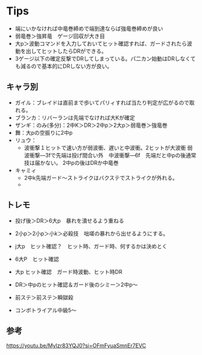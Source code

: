# Tips
- 端にいかなければ中竜巻締めで端到達ならば強竜巻締めが良い
- 弱竜巻＞強昇竜　ゲージ回収が大き目
- 大p＞波動コマンドを入力しておいてヒット確認すれば、ガードされたら波動を出してヒットしたらDRができる。
- 3ゲージ以下の確定反撃でDRしてしまっている。パ二カン始動はDRしなくても減るので基本的にDRしない方が良い。
## キャラ別
* ガイル：ブレイドは直前まで歩いてパリィすれば当たり判定が広がるので取れる。
* ブランカ：リバーランは先端でなければ大Kが確定
* ザンギ：のみ(多分)：2中K＞DR＞2中p＞2大p＞弱竜巻＞強竜巻　
* 舞：大pの空振りに2中p
* リュウ：
  * 波衝撃１ヒットで速い方が弱波衝、遅いと中波衝。2ヒットが大波衝
    弱波衝撃―3fで先端は投げ間合い外　中波衝撃―6f　先端だと中pの後通常技は届かない。
    2中pの後はDRか中竜巻　
* キャミィ
  * 2中k先端ガード～ストライクはバクステでストライクが外れる。
  * 
## トレモ
* 投げ後＞DR＞6大p　暴れを潰せるよう重ねる
* 2小p＞2小p＞小k＞必殺技　咄嗟の暴れから出せるようにする。
* j大p　ヒット確認？　ヒット時、ガード時、何するかは決めとく

* 6大P　ヒット確認
* 大p ヒット確認　ガード時波動、ヒット時DR
* DR＞中pのヒット確認＆ガード後のシミー＞2中p～
* 前ステ＞前ステ＞瞬獄殺
* コンボトライアル中級5～
## 参考
https://youtu.be/MyIzr83YQJ0?si=OFmFyuaSmnEr7EVC

